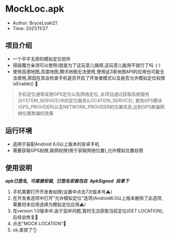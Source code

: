 # MockLoc.apk

- Author: BryceLoski21
- Time: 2021/11/27

## 项目介绍

- 一个平平无奇的模拟定位软件
- 班级魔方亲测可以使用(就是为了这玩意儿搞得,这玩意儿能用不就行了吗 :) )
- 使用高德地图,百度地图,腾讯地图无法使用,使用这3家地图API的应用也可能无法使用,原因在其会检查手机是否开启了开发者模式以及是否允许模拟定位权限isEnable() :fu:

> 手机定位通常采用GPS定位以及网络定位, 此项目通过获取系统服务(SYSTEM_SERVICE)中的定位服务(LOCATION_SERVICE), 更改GPS模块(GPS_PROVIDER)以及NETWORK_PROVIDER的位置信息,达到GPS欺骗网络位置欺骗的效果

## 运行环境

- 适用于装配Android 6.0以上版本的安卓手机
- 需要获取GPS权限,联网权限(用于获取网络位置),允许模拟位置权限

## 使用说明

***apk已签名,&ensp;可直接安装,&ensp;已签名安装包在&ensp;ApkSigned&ensp;目录下***

1. 手机需要打开开发者权限(设置中点击7次版本号:warning:)
2. 在开发者选项中打开"允许模拟定位"选项(Android6.0以上版本删除了此选项,需要将本应用选择为模拟定位应用:warning:)
3. 在version 1.0版本中,由于监听问题,暂时无法获取当前定位(GET LOCATION),后续会修复:running:
4. 点击"MOCK LOCATION":hankey:
5. ok,拿捏了:ok_hand:
